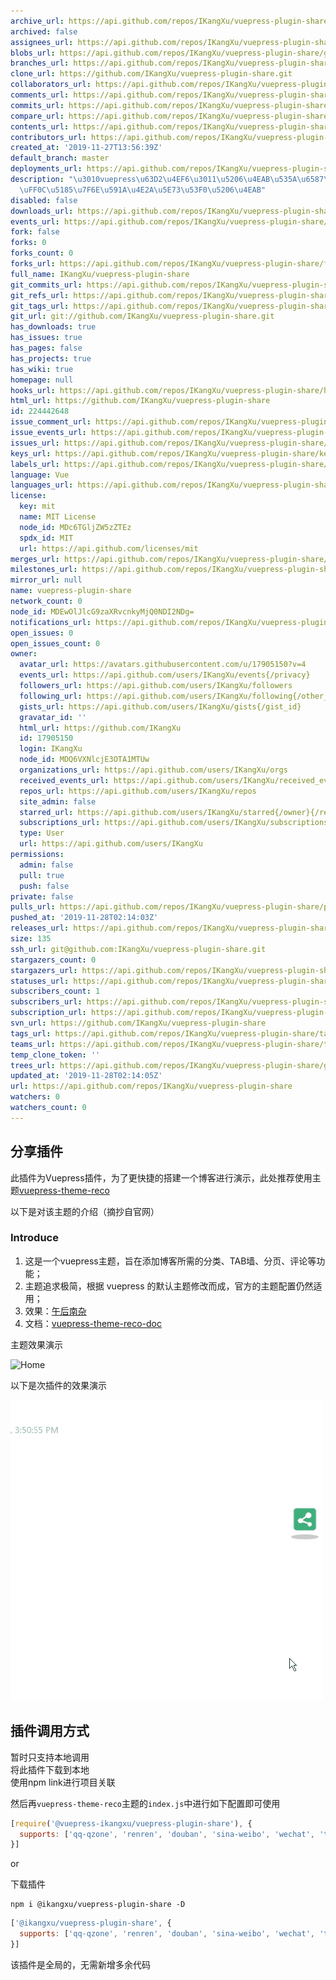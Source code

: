 ```yaml
---
archive_url: https://api.github.com/repos/IKangXu/vuepress-plugin-share/{archive_format}{/ref}
archived: false
assignees_url: https://api.github.com/repos/IKangXu/vuepress-plugin-share/assignees{/user}
blobs_url: https://api.github.com/repos/IKangXu/vuepress-plugin-share/git/blobs{/sha}
branches_url: https://api.github.com/repos/IKangXu/vuepress-plugin-share/branches{/branch}
clone_url: https://github.com/IKangXu/vuepress-plugin-share.git
collaborators_url: https://api.github.com/repos/IKangXu/vuepress-plugin-share/collaborators{/collaborator}
comments_url: https://api.github.com/repos/IKangXu/vuepress-plugin-share/comments{/number}
commits_url: https://api.github.com/repos/IKangXu/vuepress-plugin-share/commits{/sha}
compare_url: https://api.github.com/repos/IKangXu/vuepress-plugin-share/compare/{base}...{head}
contents_url: https://api.github.com/repos/IKangXu/vuepress-plugin-share/contents/{+path}
contributors_url: https://api.github.com/repos/IKangXu/vuepress-plugin-share/contributors
created_at: '2019-11-27T13:56:39Z'
default_branch: master
deployments_url: https://api.github.com/repos/IKangXu/vuepress-plugin-share/deployments
description: "\u3010vuepress\u63D2\u4EF6\u3011\u5206\u4EAB\u535A\u6587\u63D2\u4EF6\
  \uFF0C\u5185\u7F6E\u591A\u4E2A\u5E73\u53F0\u5206\u4EAB"
disabled: false
downloads_url: https://api.github.com/repos/IKangXu/vuepress-plugin-share/downloads
events_url: https://api.github.com/repos/IKangXu/vuepress-plugin-share/events
fork: false
forks: 0
forks_count: 0
forks_url: https://api.github.com/repos/IKangXu/vuepress-plugin-share/forks
full_name: IKangXu/vuepress-plugin-share
git_commits_url: https://api.github.com/repos/IKangXu/vuepress-plugin-share/git/commits{/sha}
git_refs_url: https://api.github.com/repos/IKangXu/vuepress-plugin-share/git/refs{/sha}
git_tags_url: https://api.github.com/repos/IKangXu/vuepress-plugin-share/git/tags{/sha}
git_url: git://github.com/IKangXu/vuepress-plugin-share.git
has_downloads: true
has_issues: true
has_pages: false
has_projects: true
has_wiki: true
homepage: null
hooks_url: https://api.github.com/repos/IKangXu/vuepress-plugin-share/hooks
html_url: https://github.com/IKangXu/vuepress-plugin-share
id: 224442648
issue_comment_url: https://api.github.com/repos/IKangXu/vuepress-plugin-share/issues/comments{/number}
issue_events_url: https://api.github.com/repos/IKangXu/vuepress-plugin-share/issues/events{/number}
issues_url: https://api.github.com/repos/IKangXu/vuepress-plugin-share/issues{/number}
keys_url: https://api.github.com/repos/IKangXu/vuepress-plugin-share/keys{/key_id}
labels_url: https://api.github.com/repos/IKangXu/vuepress-plugin-share/labels{/name}
language: Vue
languages_url: https://api.github.com/repos/IKangXu/vuepress-plugin-share/languages
license:
  key: mit
  name: MIT License
  node_id: MDc6TGljZW5zZTEz
  spdx_id: MIT
  url: https://api.github.com/licenses/mit
merges_url: https://api.github.com/repos/IKangXu/vuepress-plugin-share/merges
milestones_url: https://api.github.com/repos/IKangXu/vuepress-plugin-share/milestones{/number}
mirror_url: null
name: vuepress-plugin-share
network_count: 0
node_id: MDEwOlJlcG9zaXRvcnkyMjQ0NDI2NDg=
notifications_url: https://api.github.com/repos/IKangXu/vuepress-plugin-share/notifications{?since,all,participating}
open_issues: 0
open_issues_count: 0
owner:
  avatar_url: https://avatars.githubusercontent.com/u/17905150?v=4
  events_url: https://api.github.com/users/IKangXu/events{/privacy}
  followers_url: https://api.github.com/users/IKangXu/followers
  following_url: https://api.github.com/users/IKangXu/following{/other_user}
  gists_url: https://api.github.com/users/IKangXu/gists{/gist_id}
  gravatar_id: ''
  html_url: https://github.com/IKangXu
  id: 17905150
  login: IKangXu
  node_id: MDQ6VXNlcjE3OTA1MTUw
  organizations_url: https://api.github.com/users/IKangXu/orgs
  received_events_url: https://api.github.com/users/IKangXu/received_events
  repos_url: https://api.github.com/users/IKangXu/repos
  site_admin: false
  starred_url: https://api.github.com/users/IKangXu/starred{/owner}{/repo}
  subscriptions_url: https://api.github.com/users/IKangXu/subscriptions
  type: User
  url: https://api.github.com/users/IKangXu
permissions:
  admin: false
  pull: true
  push: false
private: false
pulls_url: https://api.github.com/repos/IKangXu/vuepress-plugin-share/pulls{/number}
pushed_at: '2019-11-28T02:14:03Z'
releases_url: https://api.github.com/repos/IKangXu/vuepress-plugin-share/releases{/id}
size: 135
ssh_url: git@github.com:IKangXu/vuepress-plugin-share.git
stargazers_count: 0
stargazers_url: https://api.github.com/repos/IKangXu/vuepress-plugin-share/stargazers
statuses_url: https://api.github.com/repos/IKangXu/vuepress-plugin-share/statuses/{sha}
subscribers_count: 1
subscribers_url: https://api.github.com/repos/IKangXu/vuepress-plugin-share/subscribers
subscription_url: https://api.github.com/repos/IKangXu/vuepress-plugin-share/subscription
svn_url: https://github.com/IKangXu/vuepress-plugin-share
tags_url: https://api.github.com/repos/IKangXu/vuepress-plugin-share/tags
teams_url: https://api.github.com/repos/IKangXu/vuepress-plugin-share/teams
temp_clone_token: ''
trees_url: https://api.github.com/repos/IKangXu/vuepress-plugin-share/git/trees{/sha}
updated_at: '2019-11-28T02:14:05Z'
url: https://api.github.com/repos/IKangXu/vuepress-plugin-share
watchers: 0
watchers_count: 0
---
```


## 分享插件

此插件为Vuepress插件，为了更快捷的搭建一个博客进行演示，此处推荐使用主题[vuepress-theme-reco](https://github.com/vuepress-reco/vuepress-theme-reco)

以下是对该主题的介绍（摘抄自官网）

### Introduce

1. 这是一个vuepress主题，旨在添加博客所需的分类、TAB墙、分页、评论等功能；
2. 主题追求极简，根据 vuepress 的默认主题修改而成，官方的主题配置仍然适用；
3. 效果：[午后南杂](https://www.recoluan.com) 
4. 文档：[vuepress-theme-reco-doc](https://vuepress-theme-reco.recoluan.com)

主题效果演示

![Home](https://github.com/vuepress-reco/vuepress-theme-reco/raw/develop/images/home-blog.png)


以下是次插件的效果演示

![插件效果演示](https://raw.githubusercontent.com/IKangXu/vuepress-plugin-share/master/assets/img/share.gif)

## 插件调用方式

暂时只支持本地调用  
将此插件下载到本地  
使用npm link进行项目关联

然后再`vuepress-theme-reco`主题的`index.js`中进行如下配置即可使用

```js
[require('@vuepress-ikangxu/vuepress-plugin-share'), {
  supports: ['qq-qzone', 'renren', 'douban', 'sina-weibo', 'wechat', 'tieba-baidu', 'qq']
}]
```

or

下载插件

```shell
npm i @ikangxu/vuepress-plugin-share -D
```

```js
['@ikangxu/vuepress-plugin-share', {
  supports: ['qq-qzone', 'renren', 'douban', 'sina-weibo', 'wechat', 'tieba-baidu', 'qq']
}]
```

该插件是全局的，无需新增多余代码